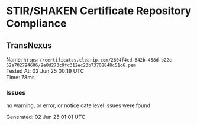 # STIR/SHAKEN Certificate Repository Compliance

## TransNexus

Name: `https://certificates.clearip.com/2604f4cd-642b-458d-b22c-52a702794606/9e0d273c9fc312ec23b73708848c51c6.pem`\
Tested At: 02 Jun 25 00:19 UTC\
Time: 78ms

### Issues

no warning, or error, or notice date level issues were found

Generated: 02 Jun 25 01:01 UTC